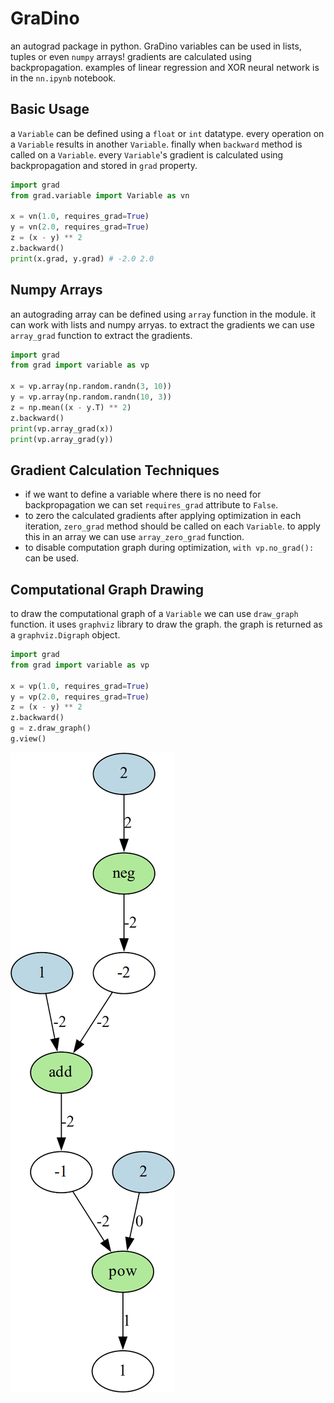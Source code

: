 # GraDino
an autograd package in python. GraDino variables can be used in lists, tuples or even `numpy` arrays!
gradients are calculated using backpropagation. examples of linear regression and XOR neural network is in the `nn.ipynb` notebook.
## Basic Usage
a `Variable` can be defined using a `float` or `int` datatype. every operation on a `Variable` results in another `Variable`. finally when `backward` method is called on a `Variable`. every `Variable`'s gradient is calculated using backpropagation and stored in `grad` property.
```python
import grad
from grad.variable import Variable as vn

x = vn(1.0, requires_grad=True)
y = vn(2.0, requires_grad=True)
z = (x - y) ** 2
z.backward()
print(x.grad, y.grad) # -2.0 2.0
````

## Numpy Arrays
an autograding array can be defined using `array` function in the module. it can work with lists and numpy arryas. to extract the gradients we can use `array_grad` function to extract the gradients.
```python
import grad
from grad import variable as vp

x = vp.array(np.random.randn(3, 10))
y = vp.array(np.random.randn(10, 3))
z = np.mean((x - y.T) ** 2)
z.backward()
print(vp.array_grad(x))
print(vp.array_grad(y))
```
## Gradient Calculation Techniques
* if we want to define a variable where there is no need for backpropagation we can set `requires_grad` attribute to `False`.
* to zero the calculated gradients after applying optimization in each iteration, `zero_grad` method should be called on each `Variable`. to apply this in an array we can use `array_zero_grad` function.
* to disable computation graph during optimization, `with vp.no_grad():` can be used.
## Computational Graph Drawing
to draw the computational graph of a `Variable` we can use `draw_graph` function. it uses `graphviz` library to draw the graph. the graph is returned as a `graphviz.Digraph` object.
```python
import grad
from grad import variable as vp

x = vp(1.0, requires_grad=True)
y = vp(2.0, requires_grad=True)
z = (x - y) ** 2
z.backward()
g = z.draw_graph()
g.view()
```
![Computational Graph](comp_graph.png)